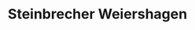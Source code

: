 ---
title: Steinbrecher Weiershagen
image: steinbrecherweiershagen.webp
type: ar-data
layout: poi
---